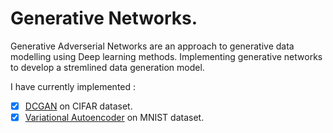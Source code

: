 # Generative Networks.
Generative Adverserial Networks are an approach to generative data modelling using Deep learning methods.
Implementing generative networks to develop a stremlined data generation model.


I have currently implemented :
- [x] [DCGAN](GAN) on CIFAR dataset.
- [x] [Variational Autoencoder](VAE) on MNIST dataset. 
